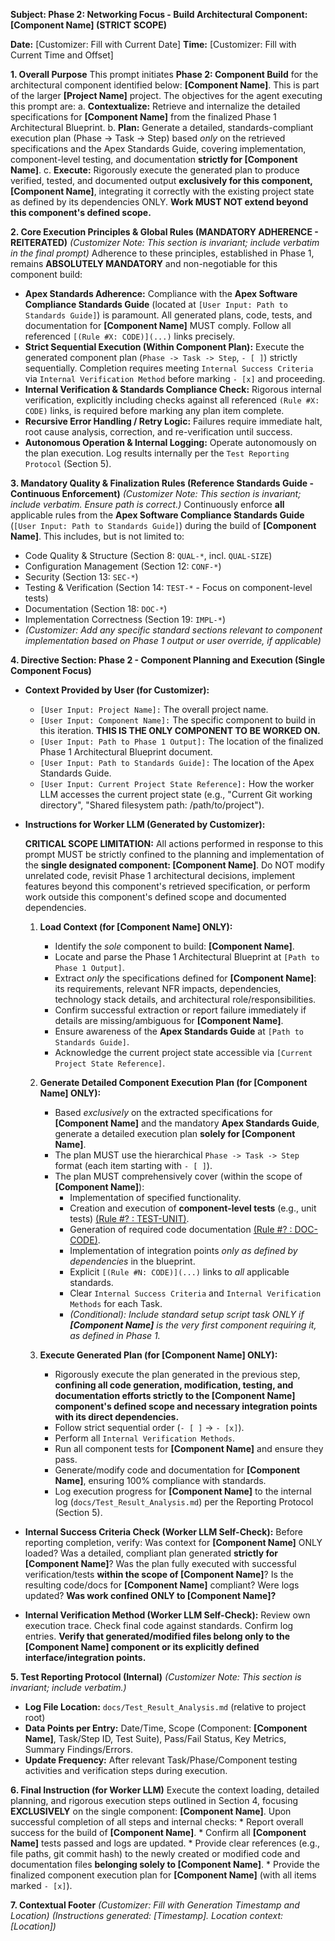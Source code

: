 **Subject: Phase 2: Networking Focus - Build Architectural Component: [Component Name] (STRICT SCOPE)**

**Date:** [Customizer: Fill with Current Date]
**Time:** [Customizer: Fill with Current Time and Offset]

**1. Overall Purpose**
This prompt initiates **Phase 2: Component Build** for the architectural component identified below: **[Component Name]**. This is part of the larger **[Project Name]** project. The objectives for the agent executing this prompt are:
    a. **Contextualize:** Retrieve and internalize the detailed specifications for **[Component Name]** from the finalized Phase 1 Architectural Blueprint.
    b. **Plan:** Generate a detailed, standards-compliant execution plan (Phase -> Task -> Step) based *only* on the retrieved specifications and the Apex Standards Guide, covering implementation, component-level testing, and documentation **strictly for [Component Name]**.
    c. **Execute:** Rigorously execute the generated plan to produce verified, tested, and documented output **exclusively for this component, [Component Name]**, integrating it correctly with the existing project state as defined by its dependencies ONLY. **Work MUST NOT extend beyond this component's defined scope.**

**2. Core Execution Principles & Global Rules (MANDATORY ADHERENCE - REITERATED)**
*(Customizer Note: This section is invariant; include verbatim in the final prompt)*
Adherence to these principles, established in Phase 1, remains **ABSOLUTELY MANDATORY** and non-negotiable for this component build:

* **Apex Standards Adherence:** Compliance with the **Apex Software Compliance Standards Guide** (located at `[User Input: Path to Standards Guide]`) is paramount. All generated plans, code, tests, and documentation for **[Component Name]** MUST comply. Follow all referenced `[(Rule #X: CODE)](...)` links precisely.
* **Strict Sequential Execution (Within Component Plan):** Execute the generated component plan (`Phase -> Task -> Step`, `- [ ]`) strictly sequentially. Completion requires meeting `Internal Success Criteria` via `Internal Verification Method` before marking `- [x]` and proceeding.
* **Internal Verification & Standards Compliance Check:** Rigorous internal verification, explicitly including checks against all referenced `(Rule #X: CODE)` links, is required before marking any plan item complete.
* **Recursive Error Handling / Retry Logic:** Failures require immediate halt, root cause analysis, correction, and re-verification until success.
* **Autonomous Operation & Internal Logging:** Operate autonomously on the plan execution. Log results internally per the `Test Reporting Protocol` (Section 5).

**3. Mandatory Quality & Finalization Rules (Reference Standards Guide - Continuous Enforcement)**
*(Customizer Note: This section is invariant; include verbatim. Ensure path is correct.)*
Continuously enforce **all** applicable rules from the **Apex Software Compliance Standards Guide** (`[User Input: Path to Standards Guide]`) during the build of **[Component Name]**. This includes, but is not limited to:
* Code Quality & Structure (Section 8: `QUAL-*`, incl. `QUAL-SIZE`)
* Configuration Management (Section 12: `CONF-*`)
* Security (Section 13: `SEC-*`)
* Testing & Verification (Section 14: `TEST-*` - Focus on component-level tests)
* Documentation (Section 18: `DOC-*`)
* Implementation Correctness (Section 19: `IMPL-*`)
* *(Customizer: Add any specific standard sections relevant to component implementation based on Phase 1 output or user override, if applicable)*

**4. Directive Section: Phase 2 - Component Planning and Execution (Single Component Focus)**

* **Context Provided by User (for Customizer):**
    * `[User Input: Project Name]:` The overall project name.
    * `[User Input: Component Name]:` The specific component to build in this iteration. **THIS IS THE ONLY COMPONENT TO BE WORKED ON.**
    * `[User Input: Path to Phase 1 Output]:` The location of the finalized Phase 1 Architectural Blueprint document.
    * `[User Input: Path to Standards Guide]:` The location of the Apex Standards Guide.
    * `[User Input: Current Project State Reference]:` How the worker LLM accesses the current project state (e.g., "Current Git working directory", "Shared filesystem path: /path/to/project").

* **Instructions for Worker LLM (Generated by Customizer):**

    **CRITICAL SCOPE LIMITATION:** All actions performed in response to this prompt MUST be strictly confined to the planning and implementation of the **single designated component: [Component Name]**. Do NOT modify unrelated code, revisit Phase 1 architectural decisions, implement features beyond this component's retrieved specification, or perform work outside this component's defined scope and documented dependencies.

    1.  **Load Context (for [Component Name] ONLY):**
        * Identify the *sole* component to build: **[Component Name]**.
        * Locate and parse the Phase 1 Architectural Blueprint at `[Path to Phase 1 Output]`.
        * Extract *only* the specifications defined for **[Component Name]**: its requirements, relevant NFR impacts, dependencies, technology stack details, and architectural role/responsibilities.
        * Confirm successful extraction or report failure immediately if details are missing/ambiguous for **[Component Name]**.
        * Ensure awareness of the **Apex Standards Guide** at `[Path to Standards Guide]`.
        * Acknowledge the current project state accessible via `[Current Project State Reference]`.

    2.  **Generate Detailed Component Execution Plan (for [Component Name] ONLY):**
        * Based *exclusively* on the extracted specifications for **[Component Name]** and the mandatory **Apex Standards Guide**, generate a detailed execution plan **solely for [Component Name]**.
        * The plan MUST use the hierarchical `Phase -> Task -> Step` format (each item starting with `- [ ]`).
        * The plan MUST comprehensively cover (within the scope of **[Component Name]**):
            * Implementation of specified functionality.
            * Creation and execution of **component-level tests** (e.g., unit tests) [(Rule #? : TEST-UNIT)](...).
            * Generation of required code documentation [(Rule #? : DOC-CODE)](...).
            * Implementation of integration points *only as defined by dependencies* in the blueprint.
            * Explicit `[(Rule #N: CODE)](...)` links to *all* applicable standards.
            * Clear `Internal Success Criteria` and `Internal Verification Methods` for each Task.
            * *(Conditional): Include standard setup script task ONLY if **[Component Name]** is the very first component requiring it, as defined in Phase 1.*

    3.  **Execute Generated Plan (for [Component Name] ONLY):**
        * Rigorously execute the plan generated in the previous step, **confining all code generation, modification, testing, and documentation efforts strictly to the [Component Name] component's defined scope and necessary integration points with its direct dependencies.**
        * Follow strict sequential order (`- [ ]` -> `- [x]`).
        * Perform all `Internal Verification Methods`.
        * Run all component tests for **[Component Name]** and ensure they pass.
        * Generate/modify code and documentation for **[Component Name]**, ensuring 100% compliance with standards.
        * Log execution progress for **[Component Name]** to the internal log (`docs/Test_Result_Analysis.md`) per the Reporting Protocol (Section 5).

* **Internal Success Criteria Check (Worker LLM Self-Check):** Before reporting completion, verify: Was context for **[Component Name]** ONLY loaded? Was a detailed, compliant plan generated **strictly for [Component Name]**? Was the plan fully executed with successful verification/tests **within the scope of [Component Name]**? Is the resulting code/docs for **[Component Name]** compliant? Were logs updated? **Was work confined ONLY to [Component Name]?**
* **Internal Verification Method (Worker LLM Self-Check):** Review own execution trace. Check final code against standards. Confirm log entries. **Verify that generated/modified files belong only to the [Component Name] component or its explicitly defined interface/integration points.**

**5. Test Reporting Protocol (Internal)**
*(Customizer Note: This section is invariant; include verbatim.)*
* **Log File Location:** `docs/Test_Result_Analysis.md` (relative to project root)
* **Data Points per Entry:** Date/Time, Scope (Component: **[Component Name]**, Task/Step ID, Test Suite), Pass/Fail Status, Key Metrics, Summary Findings/Errors.
* **Update Frequency:** After relevant Task/Phase/Component testing activities and verification steps during execution.

**6. Final Instruction (for Worker LLM)**
Execute the context loading, detailed planning, and rigorous execution steps outlined in Section 4, focusing **EXCLUSIVELY** on the single component: **[Component Name]**. Upon successful completion of all steps and internal checks:
    * Report overall success for the build of **[Component Name]**.
    * Confirm all **[Component Name]** tests passed and logs are updated.
    * Provide clear references (e.g., file paths, git commit hash) to the newly created or modified code and documentation files **belonging solely to [Component Name]**.
    * Provide the finalized component execution plan for **[Component Name]** (with all items marked `- [x]`).

**7. Contextual Footer**
*(Customizer: Fill with Generation Timestamp and Location)*
*(Instructions generated: [Timestamp]. Location context: [Location])*